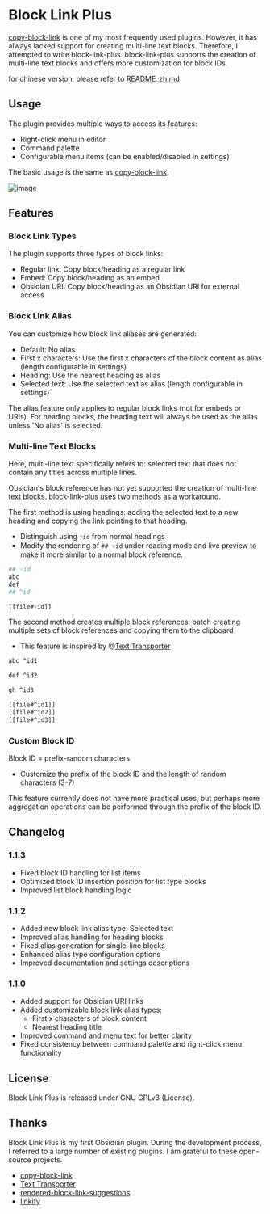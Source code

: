 # Block Link Plus

[copy-block-link](https://github.com/mgmeyers/obsidian-copy-block-link/tree/main) is one of my most frequently used plugins. However, it has always lacked support for creating multi-line text blocks. Therefore, I attempted to write block-link-plus. block-link-plus supports the creation of multi-line text blocks and offers more customization for block IDs.

for chinese version, please refer to [README_zh.md](README_zh.md)

## Usage

The plugin provides multiple ways to access its features:
- Right-click menu in editor
- Command palette
- Configurable menu items (can be enabled/disabled in settings)

The basic usage is the same as [copy-block-link](https://github.com/mgmeyers/obsidian-copy-block-link/tree/main).

![image](https://github.com/Jasper-1024/obsidian-block-link-plus/blob/d5ed80a5f370cd1159dfd9669d796583b471dc13/user_case.gif)

## Features

### Block Link Types

The plugin supports three types of block links:
- Regular link: Copy block/heading as a regular link
- Embed: Copy block/heading as an embed
- Obsidian URI: Copy block/heading as an Obsidian URI for external access

### Block Link Alias

You can customize how block link aliases are generated:
- Default: No alias
- First x characters: Use the first x characters of the block content as alias (length configurable in settings)
- Heading: Use the nearest heading as alias
- Selected text: Use the selected text as alias (length configurable in settings)

The alias feature only applies to regular block links (not for embeds or URIs).
For heading blocks, the heading text will always be used as the alias unless 'No alias' is selected.

### Multi-line Text Blocks

Here, multi-line text specifically refers to: selected text that does not contain any titles across multiple lines.

Obsidian's block reference has not yet supported the creation of multi-line text blocks. block-link-plus uses two methods as a workaround.

The first method is using headings: adding the selected text to a new heading and copying the link pointing to that heading.
- Distinguish using `˅id` from normal headings
- Modify the rendering of `## ˅id` under reading mode and live preview to make it more similar to a normal block reference.

```bash
## ˅id
abc
def
## ^id

[[file#˅id]]
```

The second method creates multiple block references: batch creating multiple sets of block references and copying them to the clipboard
- This feature is inspired by @[Text Transporter](https://github.com/TfTHacker/obsidian42-text-transporter)

```bash
abc ^id1

def ^id2

gh ^id3

[[file#^id1]]
[[file#^id2]]
[[file#^id3]]
```

### Custom Block ID

Block ID = prefix-random characters
- Customize the prefix of the block ID and the length of random characters (3-7)

This feature currently does not have more practical uses, but perhaps more aggregation operations can be performed through the prefix of the block ID.

## Changelog

### 1.1.3
- Fixed block ID handling for list items
- Optimized block ID insertion position for list type blocks
- Improved list block handling logic

### 1.1.2
- Added new block link alias type: Selected text
- Improved alias handling for heading blocks
- Fixed alias generation for single-line blocks
- Enhanced alias type configuration options
- Improved documentation and settings descriptions

### 1.1.0
- Added support for Obsidian URI links
- Added customizable block link alias types:
  - First x characters of block content
  - Nearest heading title
- Improved command and menu text for better clarity
- Fixed consistency between command palette and right-click menu functionality

## License

Block Link Plus is released under GNU GPLv3 (License).

## Thanks

Block Link Plus is my first Obsidian plugin. During the development process, I referred to a large number of existing plugins. I am grateful to these open-source projects.
- [copy-block-link](https://github.com/mgmeyers/obsidian-copy-block-link/tree/main)
- [Text Transporter](https://tfthacker.com/transporter)
- [rendered-block-link-suggestions](https://github.com/RyotaUshio/obsidian-rendered-block-link-suggestions)
- [linkify](https://github.com/matthewhchan/linkify)